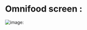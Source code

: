 # Omnifood screen :
![image:](https://github.com/HossamGamalElhelw/Omnifood/blob/main/img/Omnifood.png)
